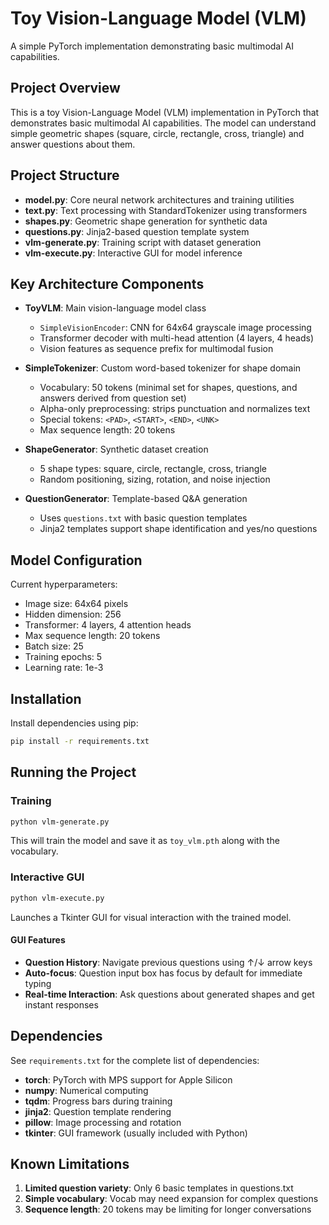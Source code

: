 # Toy Vision-Language Model (VLM)

A simple PyTorch implementation demonstrating basic multimodal AI capabilities.

## Project Overview

This is a toy Vision-Language Model (VLM) implementation in PyTorch that demonstrates basic multimodal AI capabilities. The model can understand simple geometric shapes (square, circle, rectangle, cross, triangle) and answer questions about them.

## Project Structure

- **model.py**: Core neural network architectures and training utilities
- **text.py**: Text processing with StandardTokenizer using transformers
- **shapes.py**: Geometric shape generation for synthetic data
- **questions.py**: Jinja2-based question template system
- **vlm-generate.py**: Training script with dataset generation
- **vlm-execute.py**: Interactive GUI for model inference

## Key Architecture Components

- **ToyVLM**: Main vision-language model class
  - `SimpleVisionEncoder`: CNN for 64x64 grayscale image processing
  - Transformer decoder with multi-head attention (4 layers, 4 heads)
  - Vision features as sequence prefix for multimodal fusion
  
- **SimpleTokenizer**: Custom word-based tokenizer for shape domain
  - Vocabulary: 50 tokens (minimal set for shapes, questions, and answers derived from question set)  
  - Alpha-only preprocessing: strips punctuation and normalizes text
  - Special tokens: `<PAD>`, `<START>`, `<END>`, `<UNK>`
  - Max sequence length: 20 tokens
  
- **ShapeGenerator**: Synthetic dataset creation
  - 5 shape types: square, circle, rectangle, cross, triangle
  - Random positioning, sizing, rotation, and noise injection
  
- **QuestionGenerator**: Template-based Q&A generation
  - Uses `questions.txt` with basic question templates
  - Jinja2 templates support shape identification and yes/no questions

## Model Configuration

Current hyperparameters:
- Image size: 64x64 pixels
- Hidden dimension: 256
- Transformer: 4 layers, 4 attention heads  
- Max sequence length: 20 tokens
- Batch size: 25
- Training epochs: 5
- Learning rate: 1e-3

## Installation

Install dependencies using pip:
```bash
pip install -r requirements.txt
```

## Running the Project

### Training
```bash
python vlm-generate.py
```
This will train the model and save it as `toy_vlm.pth` along with the vocabulary.

### Interactive GUI
```bash
python vlm-execute.py
```
Launches a Tkinter GUI for visual interaction with the trained model.

#### GUI Features
- **Question History**: Navigate previous questions using ↑/↓ arrow keys
- **Auto-focus**: Question input box has focus by default for immediate typing
- **Real-time Interaction**: Ask questions about generated shapes and get instant responses

## Dependencies

See `requirements.txt` for the complete list of dependencies:
- **torch**: PyTorch with MPS support for Apple Silicon
- **numpy**: Numerical computing
- **tqdm**: Progress bars during training
- **jinja2**: Question template rendering
- **pillow**: Image processing and rotation
- **tkinter**: GUI framework (usually included with Python)

## Known Limitations

1. **Limited question variety**: Only 6 basic templates in questions.txt
2. **Simple vocabulary**: Vocab may need expansion for complex questions
5. **Sequence length**: 20 tokens may be limiting for longer conversations
